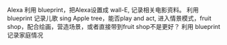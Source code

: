 Alexa
利用 blueprint，把Alexa设置成 wall-E, 记录相关电影资料。
利用 blueprint 记录儿歌 sing Apple tree，能否play and act, 进入情景模式，fruit shop，配合绘画，营造场景，或者直接带到fruit shop不是更好？
利用 blueprint 记录家庭情况
